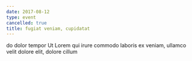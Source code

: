 ```yaml
---
date: 2017-08-12
type: event
cancelled: true
title: fugiat veniam, cupidatat
---
```

do dolor tempor Ut Lorem qui irure commodo laboris ex veniam, ullamco velit dolore elit, dolore cillum